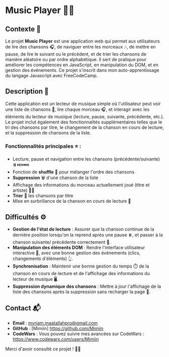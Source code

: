 # Music Player 🎵🎶

## Contexte 📝

Le projet **Music Player** est une application web qui permet aux utilisateurs de lire des chansons 🎧, de naviguer entre les morceaux 🎶, de mettre en pause, de lire le suivant ou le précédent, et de trier les chansons de manière aléatoire ou par ordre alphabétique. Il sert de pratique pour améliorer les compétences en JavaScript, en manipulation du DOM, et en gestion des événements.
Ce projet s'inscrit dans mon auto-apprentissage du langage Javascript avec FreeCodeCamp.

## Description 📱

Cette application est un lecteur de musique simple où l'utilisateur peut voir une liste de chansons 🎼, lire chaque morceau 🎧, et interagir avec les éléments du lecteur de musique (lecture, pause, suivante, précédente, etc.). Le projet inclut également des fonctionnalités supplémentaires telles que le tri des chansons par titre, le changement de la chanson en cours de lecture, et la suppression de chansons de la liste.

### Fonctionnalités principales ⭐️ :

- Lecture, pause et navigation entre les chansons (précédente/suivante) ⏸️⏯️⏮️⏭️
- Fonction de **shuffle** 🔀 pour mélanger l'ordre des chansons
- **Suppression** 🗑️ d'une chanson de la liste
- Affichage des informations du morceau actuellement joué (titre et artiste) 🎤🎶
- **Trier** 🔡 les chansons par titre
- Mise en surbrillance de la chanson en cours de lecture 🌟

## Difficultés ⚙️

- **Gestion de l'état de lecture** : Assurer que la chanson continue de la dernière position lorsqu'on la reprend après une pause ⏸️, et passer à la chanson suivante/ précédente correctement 🔁.
- **Manipulation des éléments DOM** : Rendre l'interface utilisateur interactive 🎨, avec une bonne gestion des événements (clics, changements d'éléments) 👆.
- **Synchronisation** : Maintenir une bonne gestion du temps ⏱️ de la chanson en cours de lecture et de l'affichage des informations du lecteur de musique 🖥️.
- **Suppression dynamique des chansons** : Mettre à jour l'affichage de la liste des chansons après la suppression sans recharger la page 🔄.

## Contact 📬

- **Email** : myriam.maatallahpro@gmail.com
- **GitHub** : [Mimiin] https://github.com/Mimiin
- **CodeWars** : Vous pouvez suivre mes avancées sur CodeWars : https://www.codewars.com/users/Mimiin

Merci d'avoir consulté ce projet ! 🙏🎉




